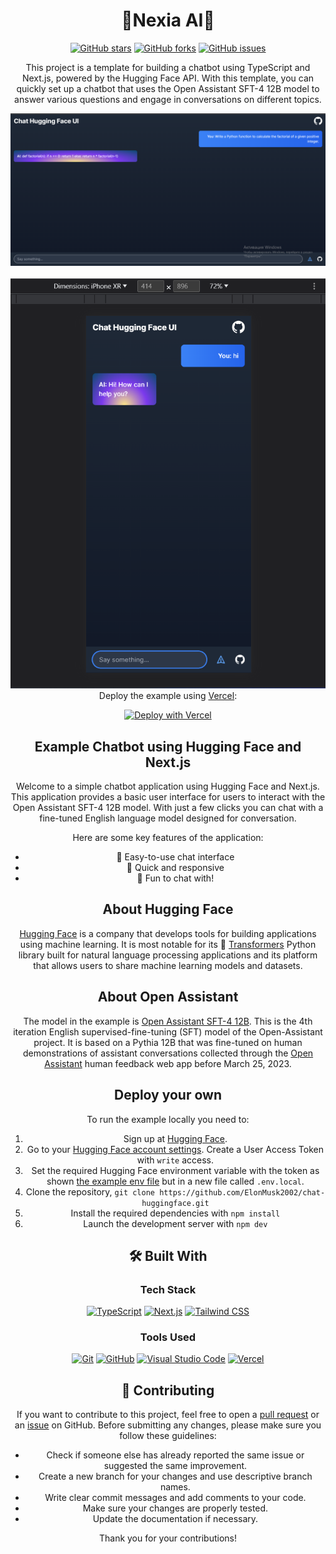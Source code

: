 <div align="center">
  <h1>🚀Nexia AI🤖</h1>

  <p>
    <a href="https://github.com/ElonMusk2002/chat-huggingface/stargazers"><img alt="GitHub stars" src="https://img.shields.io/github/stars/ElonMusk2002/chat-huggingface?style=for-the-badge&logo=github"></a>
    <a href="https://github.com/ElonMusk2002/chat-huggingface/network"><img alt="GitHub forks" src="https://img.shields.io/github/forks/ElonMusk2002/chat-huggingface?style=for-the-badge&logo=github"></a>
    <a href="https://github.com/ElonMusk2002/chat-huggingface/issues"><img alt="GitHub issues" src="https://img.shields.io/github/issues/ElonMusk2002/chat-huggingface?style=for-the-badge&logo=github"></a>
   </p>
  
  
  <p>This project is a template for building a chatbot using TypeScript and Next.js, powered by the Hugging Face API. With this template, you can quickly set up a chatbot that uses the Open Assistant SFT-4 12B model to answer various questions and engage in conversations on different topics.</p>
  <div align="center">
  <img src="screenshot1.png" alt="Screenshot of the Chatbot" />
</div>
<br />
<div align="center">
  <img src="screenshot2.png" alt="Screenshot of the Chatbot" />
</div>
</div>

<div align="center"
## Deploy your own

Deploy the example using [Vercel](https://vercel.com?utm_source=github&utm_medium=readme&utm_campaign=ai-sdk-example):

[![Deploy with Vercel](https://img.shields.io/badge/-Deploy%20with%20Vercel-black?style=for-the-badge&logo=vercel)](https://vercel.com/new/clone?repository-url=https%3A%2F%2Fgithub.com%2FElonMusk2002%2Fchat-huggingface&env=HUGGINGFACE_API_KEY&envDescription=Hugging%20Face%20User%20Access%20Token&envLink=https%3A%2F%2Fhuggingface.co%2Fsettings%2Ftokens&project-name=chat-huggingface&repository-name=chat-huggingface)

## Example Chatbot using Hugging Face and Next.js

Welcome to a simple chatbot application using Hugging Face and Next.js. This application provides a basic user interface for users to interact with the Open Assistant SFT-4 12B model. With just a few clicks you can chat with a fine-tuned English language model designed for conversation.

Here are some key features of the application:
- 🤖 Easy-to-use chat interface
- 🚀 Quick and responsive
- 🤪 Fun to chat with!

## About Hugging Face

[Hugging Face](https://huggingface.co) is a company that develops tools for building applications using machine learning. It is most notable for its 🤖 [Transformers](https://huggingface.co/docs/transformers/index) Python library built for natural language processing applications and its platform that allows users to share machine learning models and datasets.

## About Open Assistant

The model in the example is [Open Assistant SFT-4 12B](https://huggingface.co/OpenAssistant/oasst-sft-4-pythia-12b-epoch-3.5). This is the 4th iteration English supervised-fine-tuning (SFT) model of the Open-Assistant project. It is based on a Pythia 12B that was fine-tuned on human demonstrations of assistant conversations collected through the [Open Assistant](https://open-assistant.io/) human feedback web app before March 25, 2023. 

## Deploy your own
To run the example locally you need to:

1. Sign up at [Hugging Face](https://huggingface.co/join).
2. Go to your [Hugging Face account settings](https://huggingface.co/settings/tokens). Create a User Access Token with `write` access.
3. Set the required Hugging Face environment variable with the token as shown [the example env file](./.env.local.example) but in a new file called `.env.local`.
4. Clone the repository, `git clone https://github.com/ElonMusk2002/chat-huggingface.git`
5. Install the required dependencies with `npm install`
6. Launch the development server with `npm dev`

## 🛠️ Built With

### Tech Stack

[![TypeScript](https://img.shields.io/badge/TypeScript-007ACC?style=for-the-badge&logo=typescript&logoColor=white)](https://www.typescriptlang.org/)
[![Next.js](https://img.shields.io/badge/Next.js-000000?style=for-the-badge&logo=nextdotjs&logoColor=white)](https://nextjs.org/)
[![Tailwind CSS](https://img.shields.io/badge/Tailwind%20CSS-38B2AC?style=for-the-badge&logo=tailwind-css&logoColor=white)](https://tailwindcss.com/)

### Tools Used

[![Git](https://img.shields.io/badge/Git-F05032?style=for-the-badge&logo=git&logoColor=white)](https://git-scm.com/)
[![GitHub](https://img.shields.io/badge/GitHub-181717?style=for-the-badge&logo=github&logoColor=white)](https://github.com/)
[![Visual Studio Code](https://img.shields.io/badge/Visual%20Studio%20Code-007ACC?style=for-the-badge&logo=visual-studio-code&logoColor=white)](https://code.visualstudio.com/)
[![Vercel](https://img.shields.io/badge/Vercel-000000?style=for-the-badge&logo=vercel&logoColor=white)](https://vercel.com/)

## 🤝 Contributing

If you want to contribute to this project, feel free to open a [pull request](https://github.com/Vishnu252005/Nexia-AI/pulls) or an [issue](https://github.com/Vishnu252005/Nexia-AI/issues) on GitHub. Before submitting any changes, please make sure you follow these guidelines:

- Check if someone else has already reported the same issue or suggested the same improvement.
- Create a new branch for your changes and use descriptive branch names.
- Write clear commit messages and add comments to your code.
- Make sure your changes are properly tested.
- Update the documentation if necessary.

Thank you for your contributions! 
